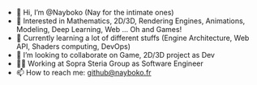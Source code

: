 - 👋 Hi, I’m @Nayboko (Nay for the intimate ones)
- 👀 Interested in Mathematics, 2D/3D, Rendering Engines, Animations, Modeling, Deep Learning, Web ... Oh and Games!
- 🌱 Currently learning a lot of different stuffs (Engine Architecture, Web API, Shaders computing, DevOps)
- 💞️ I’m looking to collaborate on Game, 2D/3D project as Dev
- 👩‍💻 Working at Sopra Steria Group as Software Engineer
- 📫 How to reach me: github@nayboko.fr
